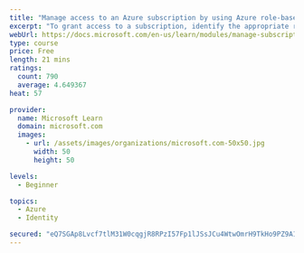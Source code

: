 ```yaml
---
title: "Manage access to an Azure subscription by using Azure role-based access control (RBAC)"
excerpt: "To grant access to a subscription, identify the appropriate role to assign to an employee. Understand when you might need to temporarily elevate your own access to regain access to a subscription."
webUrl: https://docs.microsoft.com/en-us/learn/modules/manage-subscription-access-azure-rbac/
type: course
price: Free
length: 21 mins
ratings:
  count: 790
  average: 4.649367
heat: 57

provider:
  name: Microsoft Learn
  domain: microsoft.com
  images:
    - url: /assets/images/organizations/microsoft.com-50x50.jpg
      width: 50
      height: 50

levels:
  - Beginner

topics:
  - Azure
  - Identity

secured: "eQ7SGAp8Lvcf7tlM31W0cqgjR8RPzI57Fp1lJSsJCu4WtwOmrH9TkHo9PZ9A1VoTmE8XMXI1NZR0O1exQVg67kJiCvDv3StRQGBkyujHy//FKqnaNQuSi7UY84M2nBae9rHM9iocykMC1pJZee2S0NK39FHQaPDWFEsF1dgLjS9xE7S5mkE4XTpMcJ/vL14HTgO1nY35iPWYwjvnCtN6b4nJLwJEGkToMjUXny4qvKpkpBvC50+j3O2YVmXcD1kNEY98WibCVxM/hR1CaiTpTmNW8QxHbxlVhRjlg/BSR74pcVd6WfJc8INmeNNLpJ8SMU5Jq5CVpvhuSSomtSOUCq/GAcONfodPFxYVkRXWPb4nzlOjZEvTJLK/LbbI1hQs/tbQgiAQKW1oU9tdQaMd0g==;csjpdn0i3M0TfMNqylVtvg=="
---
```


